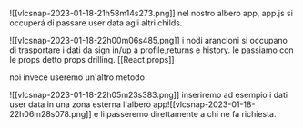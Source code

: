 ![[vlcsnap-2023-01-18-21h58m14s273.png]]
nel nostro albero app, app.js si occuperá di passare user data agli altri childs.

![[vlcsnap-2023-01-18-22h00m06s485.png]]
i nodi arancioni si occupano di trasportare i dati da sign in/up a profile,returns e history.
le passiamo con le props detto props drilling. [[React props]]

noi invece useremo un'altro metodo

![[vlcsnap-2023-01-18-22h05m23s383.png]]
inseriremo ad esempio i dati user data in una zona esterna l'albero app![[vlcsnap-2023-01-18-22h06m28s078.png]]
e li passeremo direttamente a chi ne fa richiesta.